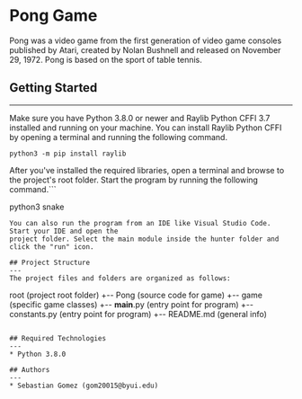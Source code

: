 # Pong Game
Pong was a video game from the first generation of video game consoles published by Atari, created by Nolan Bushnell and released on November 29, 1972. 
Pong is based on the sport of table tennis.

## Getting Started
---
Make sure you have Python 3.8.0 or newer and Raylib Python CFFI 3.7 installed and running on your machine. You can install Raylib Python CFFI by opening a terminal and running the following command.
```
python3 -m pip install raylib
```
After you've installed the required libraries, open a terminal and browse to the project's root folder. Start the program by running the following command.```

python3 snake 
```
You can also run the program from an IDE like Visual Studio Code. Start your IDE and open the 
project folder. Select the main module inside the hunter folder and click the "run" icon.

## Project Structure
---
The project files and folders are organized as follows:
```
root                    (project root folder)
+-- Pong                (source code for game)
  +-- game              (specific game classes)
  +-- __main__.py       (entry point for program)
  +-- constants.py      (entry point for program)
+-- README.md           (general info)
```

## Required Technologies
---
* Python 3.8.0

## Authors
---
* Sebastian Gomez (gom20015@byui.edu)
